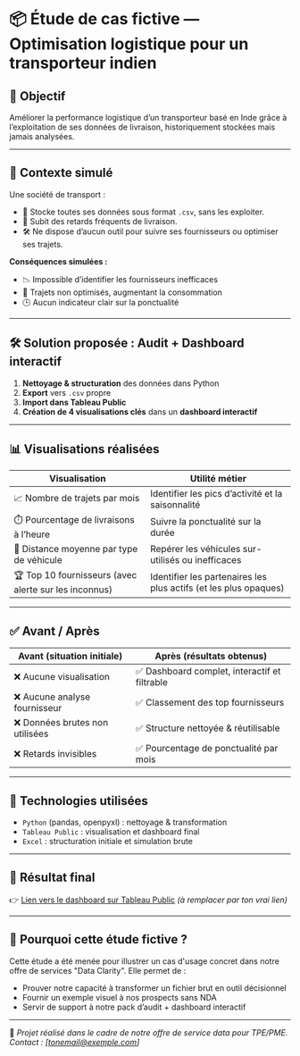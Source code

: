 # 📦 Étude de cas fictive — Optimisation logistique pour un transporteur indien

## 🎯 Objectif

Améliorer la performance logistique d’un transporteur basé en Inde grâce à l’exploitation de ses données de livraison, historiquement stockées mais jamais analysées.

---

## 🧩 Contexte simulé

Une société de transport :

- 📂 Stocke toutes ses données sous format `.csv`, sans les exploiter.
- 🚚 Subit des retards fréquents de livraison.
- 🛠️ Ne dispose d’aucun outil pour suivre ses fournisseurs ou optimiser ses trajets.

**Conséquences simulées :**

- 📉 Impossible d’identifier les fournisseurs inefficaces
- 🚛 Trajets non optimisés, augmentant la consommation
- 🕒 Aucun indicateur clair sur la ponctualité

---

## 🛠️ Solution proposée : Audit + Dashboard interactif

1. **Nettoyage & structuration** des données dans Python
2. **Export** vers `.csv` propre
3. **Import dans Tableau Public**
4. **Création de 4 visualisations clés** dans un **dashboard interactif**

---

## 📊 Visualisations réalisées

| Visualisation                         | Utilité métier |
|--------------------------------------|----------------|
| 📈 Nombre de trajets par mois        | Identifier les pics d’activité et la saisonnalité |
| ⏱️ Pourcentage de livraisons à l’heure | Suivre la ponctualité sur la durée |
| 🚛 Distance moyenne par type de véhicule | Repérer les véhicules sur-utilisés ou inefficaces |
| 🏆 Top 10 fournisseurs (avec alerte sur les inconnus) | Identifier les partenaires les plus actifs (et les plus opaques) |

---

## ✅ Avant / Après

| Avant (situation initiale)         | Après (résultats obtenus)                    |
|-----------------------------------|----------------------------------------------|
| ❌ Aucune visualisation           | ✅ Dashboard complet, interactif et filtrable |
| ❌ Aucune analyse fournisseur     | ✅ Classement des top fournisseurs            |
| ❌ Données brutes non utilisées   | ✅ Structure nettoyée & réutilisable          |
| ❌ Retards invisibles             | ✅ Pourcentage de ponctualité par mois        |

---

## 🧪 Technologies utilisées

- `Python` (pandas, openpyxl) : nettoyage & transformation
- `Tableau Public` : visualisation et dashboard final
- `Excel` : structuration initiale et simulation brute

---

## 🔗 Résultat final

👉 [Lien vers le dashboard sur Tableau Public](https://public.tableau.com/app/profile/...) *(à remplacer par ton vrai lien)*

---

## 📝 Pourquoi cette étude fictive ?

Cette étude a été menée pour illustrer un cas d'usage concret dans notre offre de services "Data Clarity". Elle permet de :

- Prouver notre capacité à transformer un fichier brut en outil décisionnel
- Fournir un exemple visuel à nos prospects sans NDA
- Servir de support à notre pack d’audit + dashboard interactif

---

👋 *Projet réalisé dans le cadre de notre offre de service data pour TPE/PME. Contact : [tonemail@exemple.com]*
